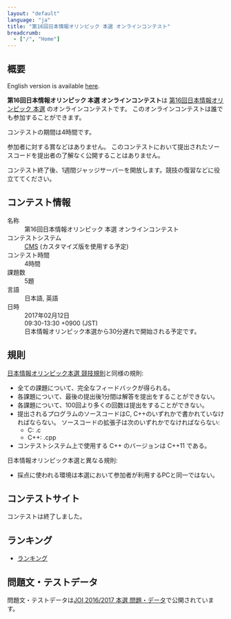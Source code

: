 ```yaml
---
layout: "default"
language: "ja"
title: "第16回日本情報オリンピック 本選 オンラインコンテスト"
breadcrumb:
  - ["/", "Home"]
---
```


## 概要

English version is available [here](./index-en.html).

**第16回日本情報オリンピック 本選 オンラインコンテスト**は
[第16回日本情報オリンピック 本選](https://www.ioi-jp.org/joi/2016/honsen.html)
のオンラインコンテストです。
このオンラインコンテストは誰でも参加することができます。

コンテストの期間は4時間です。

参加者に対する賞などはありません。
このコンテストにおいて提出されたソースコードを提出者の了解なく公開することはありません。

コンテスト終了後、1週間ジャッジサーバーを開放します。競技の復習などに役立ててください。

## コンテスト情報

<dl>
  <dt>名称</dt>
  <dd>第16回日本情報オリンピック 本選 オンラインコンテスト</dd>

  <dt>コンテストシステム</dt>
  <dd>
  <a href="https://github.com/cms-dev/cms/">CMS</a>
  (カスタマイズ版を使用する予定)
  </dd>

  <dt>コンテスト時間</dt>
  <dd>4時間</dd>

  <dt>課題数</dt>
  <dd>5題</dd>

  <dt>言語</dt>
  <dd>日本語, 英語</dd>

  <dt>日時</dt>
  <dd>2017年02月12日</dd>
  <dd>09:30-13:30 +0900 (JST)</dd>
  <dd>日本情報オリンピック本選から30分遅れで開始される予定です。</dd>
</dl>

## 規則

[日本情報オリンピック本選 競技規則](https://www.ioi-jp.org/joi/2016/2017-ho-outline.html)と同様の規則:

- 全ての課題について、完全なフィードバックが得られる。
- 各課題について、最後の提出後1分間は解答を提出をすることができない。
- 各課題について、100回より多くの回数は提出をすることができない。
- 提出されるプログラムのソースコードはC, C++のいずれかで書かれていなければならない。
  ソースコードの拡張子は次のいずれかでなければならない:
  - C: .c
  - C++: .cpp
- コンテストシステム上で使用する C++ のバージョンは C++11 である。

日本情報オリンピック本選と異なる規則:

- 採点に使われる環境は本選において参加者が利用するPCと同一ではない。

## コンテストサイト

コンテストは終了しました。

## ランキング

- [ランキング](ranking.html)

## 問題文・テストデータ

問題文・テストデータは[JOI 2016/2017 本選 問題・データ](https://www.ioi-jp.org/joi/2016/2017-ho/index.html)で公開されています。
